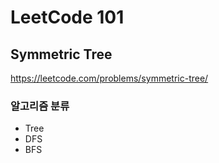 # LeetCode 101

## Symmetric Tree

<a href="https://leetcode.com/problems/symmetric-tree/">https://leetcode.com/problems/symmetric-tree/</a>

### 알고리즘 분류

- Tree
- DFS
- BFS
